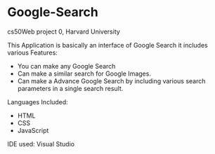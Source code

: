 # Google-Search
cs50Web project 0, Harvard University

This Application is basically an interface of Google Search
it includes various Features:

* You can make any Google Search
* Can make a similar search for Google Images.
* Can make a Advance Google Search by including various search parameters in a single search result.

Languages Included:

* HTML
* CSS
* JavaScript

IDE used: Visual Studio
